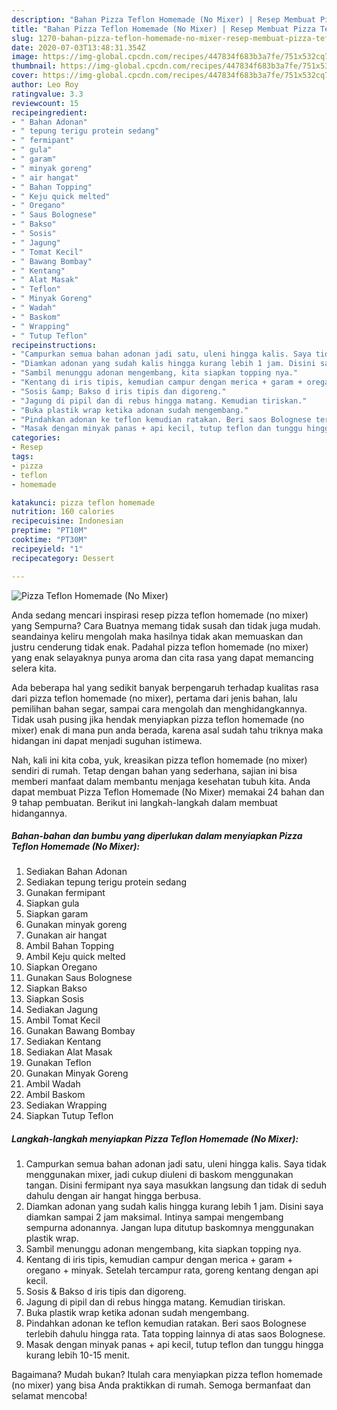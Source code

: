 ```yaml
---
description: "Bahan Pizza Teflon Homemade (No Mixer) | Resep Membuat Pizza Teflon Homemade (No Mixer) Yang Bisa Manjain Lidah"
title: "Bahan Pizza Teflon Homemade (No Mixer) | Resep Membuat Pizza Teflon Homemade (No Mixer) Yang Bisa Manjain Lidah"
slug: 1270-bahan-pizza-teflon-homemade-no-mixer-resep-membuat-pizza-teflon-homemade-no-mixer-yang-bisa-manjain-lidah
date: 2020-07-03T13:48:31.354Z
image: https://img-global.cpcdn.com/recipes/447834f683b3a7fe/751x532cq70/pizza-teflon-homemade-no-mixer-foto-resep-utama.jpg
thumbnail: https://img-global.cpcdn.com/recipes/447834f683b3a7fe/751x532cq70/pizza-teflon-homemade-no-mixer-foto-resep-utama.jpg
cover: https://img-global.cpcdn.com/recipes/447834f683b3a7fe/751x532cq70/pizza-teflon-homemade-no-mixer-foto-resep-utama.jpg
author: Leo Roy
ratingvalue: 3.3
reviewcount: 15
recipeingredient:
- " Bahan Adonan"
- " tepung terigu protein sedang"
- " fermipant"
- " gula"
- " garam"
- " minyak goreng"
- " air hangat"
- " Bahan Topping"
- " Keju quick melted"
- " Oregano"
- " Saus Bolognese"
- " Bakso"
- " Sosis"
- " Jagung"
- " Tomat Kecil"
- " Bawang Bombay"
- " Kentang"
- " Alat Masak"
- " Teflon"
- " Minyak Goreng"
- " Wadah"
- " Baskom"
- " Wrapping"
- " Tutup Teflon"
recipeinstructions:
- "Campurkan semua bahan adonan jadi satu, uleni hingga kalis. Saya tidak menggunakan mixer, jadi cukup diuleni di baskom menggunakan tangan. Disini fermipant nya saya masukkan langsung dan tidak di seduh dahulu dengan air hangat hingga berbusa."
- "Diamkan adonan yang sudah kalis hingga kurang lebih 1 jam. Disini saya diamkan sampai 2 jam maksimal. Intinya sampai mengembang sempurna adonannya. Jangan lupa ditutup baskomnya menggunakan plastik wrap."
- "Sambil menunggu adonan mengembang, kita siapkan topping nya."
- "Kentang di iris tipis, kemudian campur dengan merica + garam + oregano + minyak. Setelah tercampur rata, goreng kentang dengan api kecil."
- "Sosis &amp; Bakso d iris tipis dan digoreng."
- "Jagung di pipil dan di rebus hingga matang. Kemudian tiriskan."
- "Buka plastik wrap ketika adonan sudah mengembang."
- "Pindahkan adonan ke teflon kemudian ratakan. Beri saos Bolognese terlebih dahulu hingga rata. Tata topping lainnya di atas saos Bolognese."
- "Masak dengan minyak panas + api kecil, tutup teflon dan tunggu hingga kurang lebih 10-15 menit."
categories:
- Resep
tags:
- pizza
- teflon
- homemade

katakunci: pizza teflon homemade 
nutrition: 160 calories
recipecuisine: Indonesian
preptime: "PT10M"
cooktime: "PT30M"
recipeyield: "1"
recipecategory: Dessert

---
```



![Pizza Teflon Homemade (No Mixer)](https://img-global.cpcdn.com/recipes/447834f683b3a7fe/751x532cq70/pizza-teflon-homemade-no-mixer-foto-resep-utama.jpg)

Anda sedang mencari inspirasi resep pizza teflon homemade (no mixer) yang Sempurna? Cara Buatnya memang tidak susah dan tidak juga mudah. seandainya keliru mengolah maka hasilnya tidak akan memuaskan dan justru cenderung tidak enak. Padahal pizza teflon homemade (no mixer) yang enak selayaknya punya aroma dan cita rasa yang dapat memancing selera kita.

Ada beberapa hal yang sedikit banyak berpengaruh terhadap kualitas rasa dari pizza teflon homemade (no mixer), pertama dari jenis bahan, lalu pemilihan bahan segar, sampai cara mengolah dan menghidangkannya. Tidak usah pusing jika hendak menyiapkan pizza teflon homemade (no mixer) enak di mana pun anda berada, karena asal sudah tahu triknya maka hidangan ini dapat menjadi suguhan istimewa.




Nah, kali ini kita coba, yuk, kreasikan pizza teflon homemade (no mixer) sendiri di rumah. Tetap dengan bahan yang sederhana, sajian ini bisa memberi manfaat dalam membantu menjaga kesehatan tubuh kita. Anda dapat membuat Pizza Teflon Homemade (No Mixer) memakai 24 bahan dan 9 tahap pembuatan. Berikut ini langkah-langkah dalam membuat hidangannya.

<!--inarticleads1-->

##### Bahan-bahan dan bumbu yang diperlukan dalam menyiapkan Pizza Teflon Homemade (No Mixer):

1. Sediakan  Bahan Adonan
1. Sediakan  tepung terigu protein sedang
1. Gunakan  fermipant
1. Siapkan  gula
1. Siapkan  garam
1. Gunakan  minyak goreng
1. Gunakan  air hangat
1. Ambil  Bahan Topping
1. Ambil  Keju quick melted
1. Siapkan  Oregano
1. Gunakan  Saus Bolognese
1. Siapkan  Bakso
1. Siapkan  Sosis
1. Sediakan  Jagung
1. Ambil  Tomat Kecil
1. Gunakan  Bawang Bombay
1. Sediakan  Kentang
1. Sediakan  Alat Masak
1. Gunakan  Teflon
1. Gunakan  Minyak Goreng
1. Ambil  Wadah
1. Ambil  Baskom
1. Sediakan  Wrapping
1. Siapkan  Tutup Teflon




<!--inarticleads2-->

##### Langkah-langkah menyiapkan Pizza Teflon Homemade (No Mixer):

1. Campurkan semua bahan adonan jadi satu, uleni hingga kalis. Saya tidak menggunakan mixer, jadi cukup diuleni di baskom menggunakan tangan. Disini fermipant nya saya masukkan langsung dan tidak di seduh dahulu dengan air hangat hingga berbusa.
1. Diamkan adonan yang sudah kalis hingga kurang lebih 1 jam. Disini saya diamkan sampai 2 jam maksimal. Intinya sampai mengembang sempurna adonannya. Jangan lupa ditutup baskomnya menggunakan plastik wrap.
1. Sambil menunggu adonan mengembang, kita siapkan topping nya.
1. Kentang di iris tipis, kemudian campur dengan merica + garam + oregano + minyak. Setelah tercampur rata, goreng kentang dengan api kecil.
1. Sosis &amp; Bakso d iris tipis dan digoreng.
1. Jagung di pipil dan di rebus hingga matang. Kemudian tiriskan.
1. Buka plastik wrap ketika adonan sudah mengembang.
1. Pindahkan adonan ke teflon kemudian ratakan. Beri saos Bolognese terlebih dahulu hingga rata. Tata topping lainnya di atas saos Bolognese.
1. Masak dengan minyak panas + api kecil, tutup teflon dan tunggu hingga kurang lebih 10-15 menit.




Bagaimana? Mudah bukan? Itulah cara menyiapkan pizza teflon homemade (no mixer) yang bisa Anda praktikkan di rumah. Semoga bermanfaat dan selamat mencoba!
